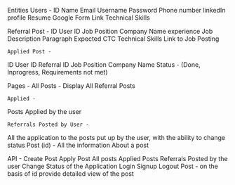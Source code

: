 Entities
Users - 
ID
Name
Email
Username
Password
Phone number
linkedIn profile
Resume Google Form Link
Technical Skills

Referral Post - 
ID
User ID
Job Position
Company Name
experience
Job Description Paragraph
Expected CTC
Technical Skills
Link to Job Posting
	
	Applied Post - 
ID
User ID
Referral ID
Job Position
Company Name
Status - (Done, Inprogress, Requirements not met)

Pages - 
All Posts - 
Display All Referral Posts
	
	Applied - 
Posts Applied by the user

	Referrals Posted by User - 
All the application to the posts put up by the user, with the ability to change status
	Post (id) - 
All the information About a post

API - 
Create Post 
Apply Post
All posts
Applied Posts
Referrals Posted by the user
Change Status of the Application
Login
Signup
Logout
Post - on the basis of id provide detailed view of the post
